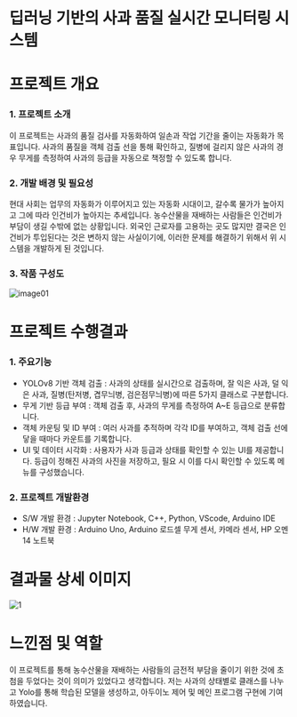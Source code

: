 # 딥러닝 기반의 사과 품질 실시간 모니터링 시스템

# 프로젝트 개요

### 1. 프로젝트 소개
이 프로젝트는 사과의 품질 검사를 자동화하여 일손과 작업 기간을 줄이는 자동화가 목표입니다. 사과의 품질을 객체 검출 선을 통해 확인하고, 질병에 걸리지 않은 사과의 경우 무게를 측정하여 사과의 등급을 자동으로 책정할 수 있도록 합니다.
### 2. 개발 배경 및 필요성
현대 사회는 업무의 자동화가 이루어지고 있는 자동화 시대이고, 갈수록 물가가 높아지고 그에 따라 인건비가 높아지는 추세입니다. 농수산물을 재배하는 사람들은 인건비가 부담이 생길 수밖에 없는 상황입니다. 외국인 근로자를 고용하는 곳도 많지만 결국은 인건비가 투입된다는 것은 변하지 않는 사실이기에, 이러한 문제를 해결하기 위해서 위 시스템을 개발하게 된 것입니다.
### 3. 작품 구성도
![image01](https://github.com/user-attachments/assets/78bbb12d-9b68-4303-9983-69bc4bd661a2)

# 프로젝트 수행결과

### 1. 주요기능
* YOLOv8 기반 객체 검출 : 사과의 상태를 실시간으로 검출하며, 잘 익은 사과, 덜 익은 사과, 질병(탄저병, 겹무늬병, 검은점무늬병)에 따른 5가지 클래스로 구분합니다.
* 무게 기반 등급 부여 : 객체 검출 후, 사과의 무게를 측정하여 A~E 등급으로 분류합니다.
* 객체 카운팅 및 ID 부여 : 여러 사과를 추적하며 각각 ID를 부여하고, 객체 검출 선에 닿을 때마다 카운트를 기록합니다.
* UI 및 데이터 시각화 : 사용자가 사과 등급과 상태를 확인할 수 있는 UI를 제공합니다. 등급이 정해진 사과의 사진을 저장하고, 필요 시 이를 다시 확인할 수 있도록 메뉴를 구성했습니다.
### 2. 프로젝트 개발환경
* S/W 개발 환경 : Jupyter Notebook, C++, Python, VScode, Arduino IDE
* H/W 개발 환경 : Arduino Uno, Arduino 로드셀 무게 센서, 카메라 센서, HP 오멘 14 노트북
# 결과물 상세 이미지

![1](https://github.com/user-attachments/assets/f846595a-461a-4aa4-be3d-36aeb7eaa9b2)

# 느낀점 및 역할
이 프로젝트를 통해 농수산물을 재배하는 사람들의 금전적 부담을 줄이기 위한 것에 초첨을 두었다는 것이 의미가 있었다고 생각합니다.
저는 사과의 상태별로 클래스를 나누고 Yolo를 통해 학습된 모델을 생성하고, 아두이노 제어 및 메인 프로그램 구현에 기여하였습니다.

